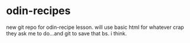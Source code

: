 # odin-recipes
new git repo for odin-recipe lesson. will use basic html for whatever crap they ask me to do...and git to save that bs. i think.